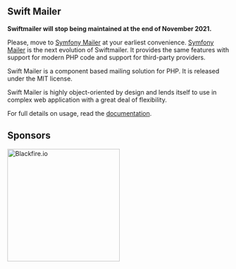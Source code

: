 ## Swift Mailer

**Swiftmailer will stop being maintained at the end of November 2021.**

Please, move to [Symfony Mailer](https://symfony.com/doc/current/mailer.html) at your earliest convenience. [Symfony Mailer](https://symfony.com/doc/current/mailer.html) is the next evolution of Swiftmailer. It provides the same features with support for
modern PHP code and support for third-party providers.

Swift Mailer is a component based mailing solution for PHP. It is released under the MIT license.

Swift Mailer is highly object-oriented by design and lends itself to use in complex web application with a great deal of flexibility.

For full details on usage, read the [documentation](https://swiftmailer.symfony.com/docs/introduction.html).

## Sponsors

<div>
    <a href="https://blackfire.io/docs/introduction?utm_source=swiftmailer&utm_medium=github_readme&utm_campaign=logo">
        <img src="https://static.blackfire.io/assets/intemporals/logo/png/blackfire-io_secondary_horizontal_transparent.png?1" width="255px" alt="Blackfire.io">
    </a>
</div>

